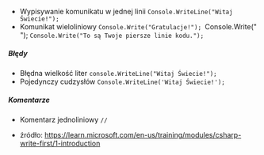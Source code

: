 
- Wypisywanie komunikatu w jednej linii `Console.WriteLine("Witaj Świecie!");`
- Komunikat wieloliniowy 
`Console.Write("Gratulacje!");
`Console.Write(" ");
`Console.Write("To są Twoje piersze linie kodu.");`


##### Błędy

- Błędna wielkość liter `console.WriteLine("Witaj Świecie!");`
- Pojedynczy cudzysłów `Console.WriteLine('Witaj Świecie!');`

##### Komentarze
- Komentarz jednoliniowy `//`


- źródło: https://learn.microsoft.com/en-us/training/modules/csharp-write-first/1-introduction